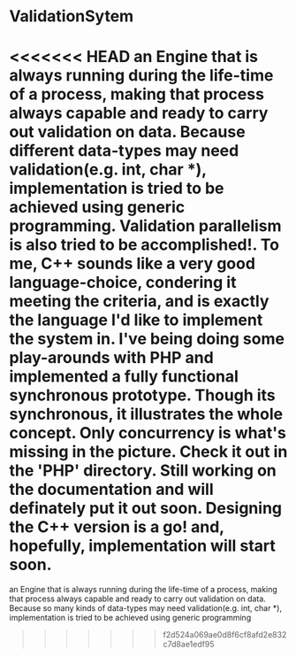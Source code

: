 # ValidationSytem
<<<<<<< HEAD
 an Engine that is always running during the life-time of a process, making that process always capable and ready to carry out validation on data. 
 Because different data-types may need validation(e.g. int, char *),  implementation is tried to be achieved using generic programming. 
 Validation parallelism is also tried to be accomplished!. To me, C++ sounds like a very good language-choice, condering it meeting the criteria, and is exactly the language I'd like to implement the system in.
 I've being doing some play-arounds with PHP and implemented a fully functional synchronous prototype. Though its synchronous, it illustrates the whole concept. Only concurrency is what's missing in the picture.
 Check it out in the 'PHP' directory. Still working on the documentation and will definately put it out soon.
 Designing the C++ version is a go! and, hopefully, implementation will start soon.
=======
an Engine that is always running during the life-time of a process, making that process always capable and ready to carry out validation on data. Because so many kinds of data-types may need validation(e.g. int, char *),  implementation is tried to be achieved using generic programming
>>>>>>> f2d524a069ae0d8f6cf8afd2e832c7d8ae1edf95
